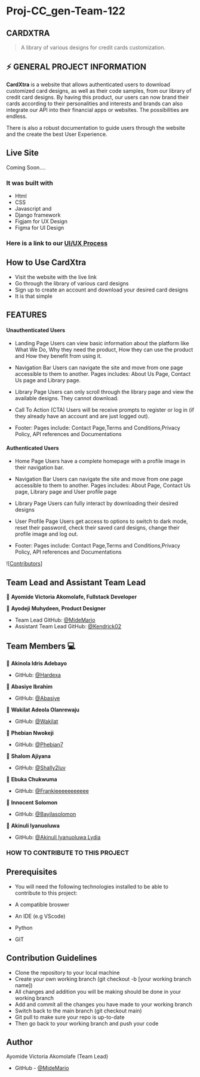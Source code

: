 # Proj-CC_gen-Team-122

## CARDXTRA

> A library of various designs for credit cards customization.

## :zap: GENERAL PROJECT INFORMATION

**CardXtra** is a website that allows authenticated users to
download customized card designs, as well as their code samples, from our library of credit card designs.
By having this product, our users can now brand their cards according to their personalities and interests and brands can also integrate our API into their financial apps or websites. The possibilities are endless.

There is also a robust documentation to guide users through the website and the create the best User Experience.

## Live Site

Coming Soon....

### It was built with

- Html
- CSS
- Javascript and
- Django framework
- Figjam for UX Design
- Figma for UI Design

### Here is a link to our [UI/UX Process](https://www.figma.com/file/xkfpVjvykgTUNhifQsMQ81/CC-GENERATOR?node-id=2%3A3)

## How to Use CardXtra

- Visit the website with the live link
- Go through the library of various card designs
- Sign up to create an account and download your desired card designs
- It is that simple

## FEATURES

#### Unauthenticated Users

- Landing Page
  Users can view basic information about the platform like What We Do, Why they need the product, How they can use the product and How they benefit from using it.
- Navigation Bar
  Users can navigate the site and move from one page accessible to them to another. Pages includes: About Us Page, Contact Us page and Library page.
- Library Page
  Users can only scroll through the library page and view the available designs. They cannot download.
- Call To Action (CTA)
  Users will be receive prompts to register or log in (if they already have an account and are just logged out).

- Footer: Pages include: Contact Page,Terms and Conditions,Privacy Policy, API references and Documentations

#### Authenticated Users

- Home Page
  Users have a complete homepage with a profile image in their navigation bar.

- Navigation Bar
  Users can navigate the site and move from one page accessible to them to another. Pages includes: About Page, Contact Us page, Library page and User profile page
- Library Page
  Users can fully interact by downloading their desired designs

- User Profile Page
  Users get access to options to switch to dark mode, reset their password, check their saved card designs, change their profile image and log out.
- Footer: Pages include: Contact Page,Terms and Conditions,Privacy Policy, API references and Documentations

![[Contributors](https://github.com/zuri-training/CC-Generator-Team122/issues)]

## Team Lead and Assistant Team Lead

👤 **Ayomide Victoria Akomolafe, Fullstack Developer**

👤 **Ayodeji Muhydeen, Product Designer**

- Team Lead GitHub: [@MideMario](https://github.com/MideMario)
- Assistant Team Lead GitHub: [@Kendrick02](https://github.com/Kendrick02)

## Team Members :computer:

👤 **Akinola Idris Adebayo**

- GitHub: [@Hardexa](https://github.com/Hardexa)

👤 **Abasiye Ibrahim**

- GitHub: [@Abasiye](https://github.com/Abasiye)

👤 **Wakilat Adeola Olanrewaju**

- GitHub: [@Wakilat](https://github.com/Wakilat)

👤 **Phebian Nwokeji**

- GitHub: [@Phebian7](https://github.com/Phebian7)

👤 **Shalom Ajiyana**

- GitHub: [@Shally2luv](https://github.com/Shally2luv)

👤 **Ebuka Chukwuma**

- GitHub: [@Frankieeeeeeeeeee](https://github.com/Frankieeeeeeeeeee)

👤 **Innocent Solomon**

- GitHub: [@Bayilasolomon](https://github.com/SidKay)

👤 **Akinuli Iyanuoluwa**

- GitHub: [@Akinuli Iyanuoluwa Lydia](https://github.com/Iyanuoluwa19)

### HOW TO CONTRIBUTE TO THIS PROJECT

## Prerequisites

- You will need the following technologies installed to be able to contribute to this project:

- A compatible broswer

- An IDE (e.g VScode)

- Python

- GIT

## Contribution Guidelines

- Clone the repository to your local machine
- Create your own working branch (git checkout -b [your working branch name])
- All changes and addition you will be making should be done in your working branch
- Add and commit all the changes you have made to your working branch
- Switch back to the main branch (git checkout main)
- Git pull to make sure your repo is up-to-date
- Then go back to your working branch and push your code

## Author

Ayomide Victoria Akomolafe (Team Lead)

- GitHub - [@MideMario](https://github.com/MideMario)
